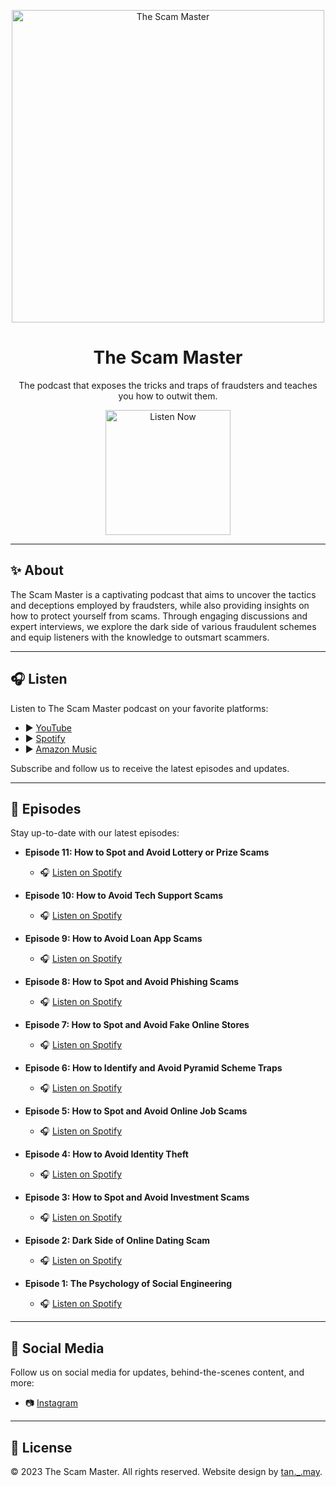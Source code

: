 <!-- Add a stylish header image here -->
<p align="center">
  <img src="images/header_image.png" alt="The Scam Master" width="500">
</p>

<h1 align="center">The Scam Master</h1>

<p align="center">
  The podcast that exposes the tricks and traps of fraudsters and teaches you how to outwit them.
</p>

<p align="center">
  <a href="#listen">
    <img src="images/listen_now_button.png" alt="Listen Now" width="200">
  </a>
</p>

---

## :sparkles: About

The Scam Master is a captivating podcast that aims to uncover the tactics and deceptions employed by fraudsters, while also providing insights on how to protect yourself from scams. Through engaging discussions and expert interviews, we explore the dark side of various fraudulent schemes and equip listeners with the knowledge to outsmart scammers.

---

## :headphones: Listen

Listen to The Scam Master podcast on your favorite platforms:

- :arrow_forward: [YouTube](https://www.youtube.com/@the_scam_master/podcasts)
- :arrow_forward: [Spotify](https://open.spotify.com/show/0Zled4aLCnPfiZxlfdx8h3)
- :arrow_forward: [Amazon Music](https://music.amazon.co.uk/podcasts/3d740df3-2d4b-42f5-8a93-29ffa1bf7d76/the-scam-master)

Subscribe and follow us to receive the latest episodes and updates.

---

## :microphone: Episodes

Stay up-to-date with our latest episodes:

- **Episode 11: How to Spot and Avoid Lottery or Prize Scams**
  - :headphones: [Listen on Spotify](https://open.spotify.com/episode/3BPeu8AxXgZ0TlEOlSNFhb?si=t1yckocBT4mZNrF0P21nFg)

- **Episode 10: How to Avoid Tech Support Scams**
  - :headphones: [Listen on Spotify](https://open.spotify.com/episode/0aEE9ErAsJN5FP2TTv0IPA?si=KrbIYCTyRZ6GPG2itgGsvA)

- **Episode 9: How to Avoid Loan App Scams**
  - :headphones: [Listen on Spotify](https://open.spotify.com/episode/1eBIB6EpsOdNaSauzALex9?si=_fKoAprFRUCTXcZNButPBA)

- **Episode 8: How to Spot and Avoid Phishing Scams**
  - :headphones: [Listen on Spotify](https://open.spotify.com/episode/1vXQ2SAdCYFuBsV3oRqweQ?si=LC6iyxo6TdecvLheP2Zw3A)

- **Episode 7: How to Spot and Avoid Fake Online Stores**
  - :headphones: [Listen on Spotify](https://open.spotify.com/episode/0BnWuMUAj82b6HIYRSy8oD?si=dJRDItpoR42e9r2vosa5vA)

- **Episode 6: How to Identify and Avoid Pyramid Scheme Traps**
  - :headphones: [Listen on Spotify](https://open.spotify.com/episode/6RAD3vWDB6vSYyjkQgPbLa?si=403002a7150b417d)

- **Episode 5: How to Spot and Avoid Online Job Scams**
  - :headphones: [Listen on Spotify](https://open.spotify.com/episode/5XCIMup4owO4La2cGpykBv?si=FeLyFAytRlit8nArbSV-Ag)

- **Episode 4: How to Avoid Identity Theft**
  - :headphones: [Listen on Spotify](https://open.spotify.com/episode/5uTIgNF8gKcdGKs0xkVDMa?si=9pOFjX6RS8mqbOehS7JPMA)

- **Episode 3: How to Spot and Avoid Investment Scams**
  - :headphones: [Listen on Spotify](https://open.spotify.com/episode/5aWexM0iGCQwP4sUVzstuH?si=d2102b4acdd74ed9)

- **Episode 2: Dark Side of Online Dating Scam**
  - :headphones: [Listen on Spotify](https://open.spotify.com/episode/6hvI50Jl0vuVkNFsORHOS9?si=wIb_EzFGSDih2_XrKV8aUg)

- **Episode 1: The Psychology of Social Engineering**
  - :headphones: [Listen on Spotify](https://open.spotify.com/episode/5kirHuIf0IUB3fgLbrHOPX?si=fp0KaFaCTjKBCbzKQT87gQ)

---

## :mega: Social Media

Follow us on social media for updates, behind-the-scenes content, and more:

- :camera: [Instagram](https://www.instagram.com/the_scam_master/)

---

## :page_facing_up: License

&copy; 2023 The Scam Master. All rights reserved. Website design by [tan._.may](#).
